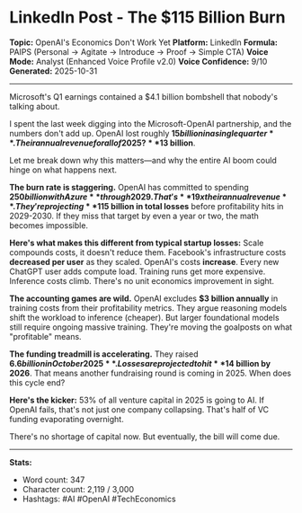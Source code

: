 # LinkedIn Post - The $115 Billion Burn

**Topic:** OpenAI's Economics Don't Work Yet
**Platform:** LinkedIn
**Formula:** PAIPS (Personal → Agitate → Introduce → Proof → Simple CTA)
**Voice Mode:** Analyst (Enhanced Voice Profile v2.0)
**Voice Confidence:** 9/10
**Generated:** 2025-10-31

---

Microsoft's Q1 earnings contained a $4.1 billion bombshell that nobody's talking about.

I spent the last week digging into the Microsoft-OpenAI partnership, and the numbers don't add up. OpenAI lost roughly **$15 billion in a single quarter**. Their annual revenue for all of 2025? **$13 billion**.

Let me break down why this matters—and why the entire AI boom could hinge on what happens next.

**The burn rate is staggering.** OpenAI has committed to spending **$250 billion with Azure** through 2029. That's **19x their annual revenue**. They're projecting **$115 billion in total losses** before profitability hits in 2029-2030. If they miss that target by even a year or two, the math becomes impossible.

**Here's what makes this different from typical startup losses:** Scale compounds costs, it doesn't reduce them. Facebook's infrastructure costs **decreased per user** as they scaled. OpenAI's costs **increase**. Every new ChatGPT user adds compute load. Training runs get more expensive. Inference costs climb. There's no unit economics improvement in sight.

**The accounting games are wild.** OpenAI excludes **$3 billion annually** in training costs from their profitability metrics. They argue reasoning models shift the workload to inference (cheaper). But larger foundational models still require ongoing massive training. They're moving the goalposts on what "profitable" means.

**The funding treadmill is accelerating.** They raised **$6.6 billion in October 2025**. Losses are projected to hit **$14 billion by 2026**. That means another fundraising round is coming in 2025. When does this cycle end?

**Here's the kicker:** 53% of all venture capital in 2025 is going to AI. If OpenAI fails, that's not just one company collapsing. That's half of VC funding evaporating overnight.

There's no shortage of capital now. But eventually, the bill will come due.

---

**Stats:**
- Word count: 347
- Character count: 2,119 / 3,000
- Hashtags: #AI #OpenAI #TechEconomics
